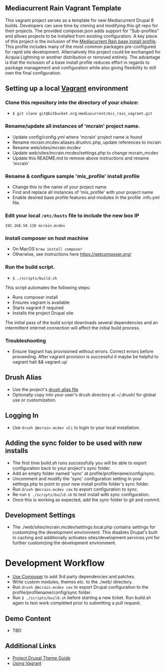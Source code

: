 #
## Mediacurrent Rain Vagrant Template
This vagrant project serves as a template for new Mediacurrent Drupal 8 builds. 
Developers can save time by cloning and modifying this git repo for their projects.
The provided composer.json adds support for "Sub-profiles" and allows projects to be
installed from existing configuration. A key piece of this project is the inclusion
of the [Mediacurrent Rain base install profile](https://bitbucket.org/mediacurrent/mis_rain/).
This profile includes many of the most common packages pre-configured for rapid site development. Alternatively this project
could be exchanged for Acquia Lightning or another distribution or removed entirely.
The advantage is that the inclusion of a base install profile reduces effort in regards
to package management and configuration while also giving flexibility to still own the
final configuration.  

## Setting up a local [Vagrant](http://vagrantup.com) environment

### Clone this repository into the directory of your choice:
- `$ git clone git@bitbucket.org:mediacurrent/mis_rain_vagrant.git`

### Rename/update all instances of 'mcrain' project name.
- Update config/config.yml where 'mcrain' project name is found
- Rename mcrain.mcdev.aliases.drushrc.php, update references to mcrain
- Rename web/sites/mcrain.mcdev
- Update web/sites/mcrain.mcdev/settings.php to change mcrain_mcdev
- Update this README.md to remove above instructions and rename 'mcrain'

### Rename & configure sample 'mis_profile' install profile
- Change this to the name of your project name
- Find and replace all instances of 'mis_profile' with your project name
- Enable desired base profile features and modules in the profile .info.yml file.

### Edit your local `/etc/hosts` file to include the new box IP
    192.168.50.110 mcrain.mcdev

### Install composer on host machine
- On MacOS ```brew install composer```
- Otherwise, see instructions here https://getcomposer.org/

### Run the build script.
- `$ ./scripts/build.sh`

This script automates the following steps:

* Runs composer install
* Ensures vagrant is available
* Starts vagrant if required
* Installs the project Drupal site

The initial pass of the build script downloads several dependencies and an intermittent internet connection will affect the initial build process.

### Troubleshooting
* Ensure Vagrant has provisioned without errors. Correct errors before proceeding. After vagrant provision is successful it maybe be helpful to vagrant halt && vagrant up`

## Drush Alias
* Use the project's [drush alias file](drush/mcrain.mcdev.aliases.drushrc.php)
* Optionally copy into your user's drush directory at ~/.drush/ for global use or customization.

## Logging In
* Use `drush @mcrain.mcdev uli` to login to your local installation.

## Adding the sync folder to be used with new installs 
* The first time build.sh runs successfully you will be able to export configuration back to
your project's sync folder.
* Add an empty folder named 'sync' at profile/profilename/config/sync.
* Uncomment and modify the 'sync' configuration setting in your settings.php to point
to your new install profile folder's sync folder.
* Run `drush @mcrain.mcdev cex` to export configuration to sync.
* Re-run `$ ./scripts/build.sh` to test install with sync configuration.
* Once this is working as expected, add the sync folder to git and commit.

## Development Settings
* The ./web/sites/mcrain.mcdev/settings.local.php contains settings for customizing the development environment.  This disables Drupal's built in caching and additionally activates sites/development.services.yml for further customizing the development environment.

# Development Workflow

* [Use Composer](https://bitbucket.org/mediacurrent/drupal-project/src/HEAD/README.md) to add 3rd party dependencies and patches.
* Write custom modules, themes etc. to the ./web/ directory.
* Run `drush @mcrain.mcdev cex` to export Drupal configuration to the profile/profilename/config/sync folder.
* Run `$ ./scripts/build.sh` before starting a new ticket. Run build.sh again to test work completed prior to submitting a pull request.

## Demo Content
* TBD

## Additional Links
* [Project Drupal Theme Guide](https://bitbucket.org/mediacurrent/mis_rain_vagrant.git/src/HEAD/web/themes/custom/project_theme/README.md?fileviewer=file-view-default)
* [Using Vagrant](https://bitbucket.org/mediacurrent/mis_vagrant/src/HEAD/README.md)
